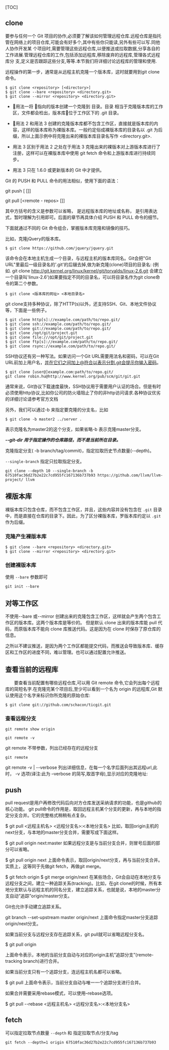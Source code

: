 [TOC]

## clone

要参与任何一个 Git 项目的协作,必须要了解该如何管理远程仓库.远程仓库是指托管在网络上的项目仓库,可能会有好多个,其中有些你只能读,另外有些可以写.同他人协作开发某 个项目时,需要管理这些远程仓库,以便推送或拉取数据,分享各自的工作进展.管理远程仓库的工作,包括添加远程库,移除废弃的远程库,管理各式远程库分 支,定义是否跟踪这些分支,等等.本节我们将详细讨论远程库的管理和使用.

远程操作的第一步，通常是从远程主机克隆一个版本库，这时就要用到git clone命令。
```
$ git clone <repository> [<directory>]
$ git clone --bare <repository> <directory.git>
$ git clone --mirror <repository> <directory.git>
```
- 用法一将 <repository> 指向的版本创建一个克隆到 <directory> 目录。目录 <directory> 相当于克隆版本库的工作区，文件都会检出，版本库位于工作区下的 .git 目录。

- 用法 2 和用法 3 创建的克隆版本库都不包含工作区，直接就是版本库的内容，这样的版本库称为裸版本库。一般约定俗成裸版本库的目录名以 .git 为后缀，所以上面示例中将克隆出来的裸版本库目录名写作 <directory.git>.

- 用法 3 区别于用法 2 之处在于用法 3 克隆出来的裸版本对上游版本库进行了注册，这样可以在裸版本库中使用 git fetch 命令和上游版本库进行持续同步。
- 用法 3 只在 1.6.0 或更新版本的 Git 中才提供。

Git 的 PUSH 和 PULL 命令的用法相似，使用下面的语法：

git push  [<remote- repos>  [<refspec>]]

git pull  [<remote - repos>  [<refspec>]]

其中方括号的含义是参数可以省略，<remote-repos> 是远程版本库的地址或名称，<refspec> 是引用表达式，暂时理解为引用即可。后面的章节再具体介绍 PUSH 和 PULL 命令的细节。

下面就通过不同的 Git 命令组合，掌握版本库克隆和镜像的技巧。

比如，克隆jQuery的版本库。
```
$ git clone https://github.com/jquery/jquery.git
```

该命令会在本地主机生成一个目录，与远程主机的版本库同名。Git会把"Git URL"里最后一级目录名的'.git'的后辍去掉,做为新克隆(clone)项目的目录名: (例如. git clone http://git.kernel.org/linux/kernel/git/torvalds/linux-2.6.git 会建立一个目录叫'linux-2.6')如果要指定不同的目录名，可以将目录名作为git clone命令的第二个参数。
```
$ git clone <版本库的网址> <本地目录名>
```

git clone支持多种协议，除了HTTP(s)以外，还支持SSH、Git、本地文件协议等，下面是一些例子。
```
$ git clone http[s]://example.com/path/to/repo.git/
$ git clone ssh://example.com/path/to/repo.git/
$ git clone git://example.com/path/to/repo.git/
$ git clone /opt/git/project.git
$ git clone file:///opt/git/project.git
$ git clone ftp[s]://example.com/path/to/repo.git/
$ git clone rsync://example.com/path/to/repo.git/
```

SSH协议还有另一种写法。如果访问一个Git URL需要用法名和密码，可以在Git URL前加上用户名，并在它们之间加上@符合以表示分割.git会提示你输入密码。
```
$ git clone [user@]example.com:path/to/repo.git/
git clone robin.hu@http://www.kernel.org/pub/scm/git/git.git
```
通常来说，Git协议下载速度最快，SSH协议用于需要用户认证的场合。但是有时必须使用http协议,比如你公司的防火墙阻止了你的非http访问请求.各种协议优劣的详细讨论请参考官方文档


另外，我们可以通过-b <name>来指定要克隆的分支名，比如
```
$ git clone -b master2 ../server .
```
表示克隆名为master2的这个分支，如果省略-b <name>表示克隆master分支。

***--git-dir  用于指定操作的仓库路径，而不是当前所在目录。***

克隆指定分支( -b branch/tag/commit)，指定拉取历史节点数量(--depth)。

`--single-branch` 指定只拉取指定分支。

```
git clone --depth 10 --single-branch -b 67510fac36d27b2e22c7cd955fc167136b737b93 https://github.com/llvm/llvm-project/ llvm
```


## 裸版本库

裸版本库只包含仓库，而不包含工作区，并且，这些内容并没有包含在 `.git` 目录中，而是直接在仓库的目录下。因此，为了区分裸版本库，罗版本库约定以 `.git` 作为后缀。

### 克隆产生裸版本库

```
$ git clone --bare <repository> <directory.git>
$ git clone --mirror <repository> <directory.git>
```

### 创建裸版本库

使用 `--bare` 参数即可

```
git init --bare
```

## 对等工作区

不使用--bare 或--mirror 创建出来的克隆包含工作区，这样就会产生两个包含工作区的版本库。这两个版本库是等价的。 但是默认 clone 出来的版本库能 pull 代码，而原版本库不能向 clone 库推送代码。这是因为在 clone 时保存了原仓库的信息。


之所以不建议推送，是因为两个工作区都能提交代码，而推送会导致版本库、缓存区和工作区的进度不同，难以管理。也可以通过配置允许推送。


## 查看当前的远程库

　　要查看当前配置有哪些远程仓库,可以用 Git remote 命令,它会列出每个远程库的简短名字.在克隆完某个项目后,至少可以看到一个名为 origin 的远程库,Git 默认使用这个名字来标识你所克隆的原始仓库:

```
$ git clone git://github.com/schacon/ticgit.git
```




### 查看远程分支

```
git remote show origin

git remote -v
```

git remote 不带参数，列出已经存在的远程分支

```
git remote
```

git remote -v | --verbose 列出详细信息，在每一个名字后面列出其远程url,此时， -v 选项(译注:此为 –verbose 的简写,取首字母),显示对应的克隆地址:

## push


pull request是用户再修改代码后向对方仓库发送采纳请求的功能，也是github的核心功能。
  git pull命令的作用是，取回远程主机某个分支的更新，再与本地的指定分支合并。它的完整格式稍稍有点复杂。

$ git pull <远程主机名> <远程分支名>:<本地分支名>
比如，取回origin主机的next分支，与本地的master分支合并，需要写成下面这样。

$ git pull origin next:master
如果远程分支是与当前分支合并，则冒号后面的部分可以省略。

$ git pull origin next
上面命令表示，取回origin/next分支，再与当前分支合并。实质上，这等同于先做git fetch，再做git merge。

$ git fetch origin
$ git merge origin/next
在某些场合，Git会自动在本地分支与远程分支之间，建立一种追踪关系(tracking)。比如，在git clone的时候，所有本地分支默认与远程主机的同名分支，建立追踪关系，也就是说，本地的master分支自动”追踪”origin/master分支。

Git也允许手动建立追踪关系。

git branch --set-upstream master origin/next
上面命令指定master分支追踪origin/next分支。

如果当前分支与远程分支存在追踪关系，git pull就可以省略远程分支名。

$ git pull origin

上面命令表示，本地的当前分支自动与对应的origin主机”追踪分支”(remote-tracking branch)进行合并。

如果当前分支只有一个追踪分支，连远程主机名都可以省略。

$ git pull
上面命令表示，当前分支自动与唯一一个追踪分支进行合并。

如果合并需要采用rebase模式，可以使用–rebase选项。

$ git pull --rebase <远程主机名> <远程分支名>:<本地分支名>



## fetch

可以指定拉取节点数量 `--depth` 和 指定拉取节点/分支/tag

```
git fetch --depth=1 origin 67510fac36d27b2e22c7cd955fc167136b737b93
```
